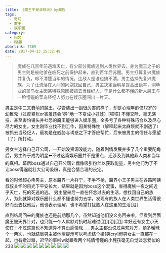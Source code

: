 ```yaml
---
title: 《魔王不是演技派》by湖砚
tags:
  - 奇幻
  - 魔王
  - 娱乐圈
category:
  - 扫文
  - Ⅰ强推
abbrlink: 7369
date: 2017-04-13 15:32:48
---
```

<meta name="referrer" content="no-referrer" />

> 魔族在几百年前遇难灭亡，有少部分魔族逃到人类世界去，身为魔王之子的男主则是被他爹在临死之前保护起来，直到百年后苏醒。男主打算复兴魔族并复仇，却不清楚当年的情况，连敌人是谁也搞不清。男主选择先复兴魔族，为了让流落在人间的同胞找回自己，男主决定当明星提高出镜率，刚毕业的菜鸟女主因某特殊原因被抓去当经纪人，于是什么都不懂的新人魔王与一脸懵逼的菜鸟经纪人努力在娱乐圈闯出一片天。
<!-- more -->

男主是中二又蠢萌的魔王，尽管装出一副很厉害的样子，却是心理年龄仅12岁的幼稚鬼（过度紧张or害羞还会“砰”地一下变成小娃娃）[喵喵]
不懂交际、毫无演技、甚至害怕镜头并社恐的魔王能够进入娱乐圈，全多亏了各种特殊巧合以及尽心尽力的女主。女主刚毕业找不到工作，因某特殊性（解释起来太麻烦就不剧透了）被抓去当经纪人，最初是在威胁与诱惑之下才答应帮忙，后来被男主的信任与愿望（？）所打动。

男女主选择自己开公司，一开始没资源没能力，随着剧情发展并多了几个重要配角后，男主终于成为明星⬅️不过这篇娱乐圈并不是重点，还涉及到其他非人类和当年的真相。幕后boss通过自己开公司让偶像吸引粉丝以获取能量，男主他们为了不让boss得逞就壮大公司吸粉，真是合情合理的设定。

看的时候超心疼男主，原本魔界一片祥宁，不争不抢，魔界小王子男主在各路阿姨叔叔关怀的目光下平安长大，结果就是因为boss这个混蛋，害得魔族一夜之间近乎灭亡，死的死逃的逃。
男主醒来后一直在怀念过去的生活，想找回自己的族人，为此就算对娱乐圈什么都不懂也努力去学，发现有的族人在人类世界生活得很好而没去找他后，他也表示理解，也不希望打扰族人在这里的生活[泪]

直到结局回来的魔族也还是前期那几个，虽然知道他们没义务回来啦，但看到后面魔王被天界针对，也只能一个人默默对抗时超难过[泪][泪][泪]
幸好还有女主小天使在！不过这篇也不知道算不算没感情戏……男女主都没说过喜欢对方，顶多暧昧个一两次，也就结局男主被他爹提示可以考虑结个婚[笑cry]但男女主一直都在一起，也有撒过糖，迟早的事啦w就跟看两个纯情懵懂的小屁孩毫无自觉谈恋爱似的233
![](https://wx2.sinaimg.cn/mw690/0069kFhhgy1fel8sxdgiej30qo1bf14b.jpg)
![](https://wx3.sinaimg.cn/mw690/0069kFhhgy1fel8thj9rkj30hs1cbgw0.jpg)
![](https://wx2.sinaimg.cn/mw690/0069kFhhgy1fel8syg602j30qo1bftk6.jpg)
![](https://wx3.sinaimg.cn/mw690/0069kFhhgy1fel8t19276j30qo1bfk3z.jpg)
![](https://wx1.sinaimg.cn/mw690/0069kFhhgy1fel8t31hwrj30qo1bfwr1.jpg)
![](https://wx3.sinaimg.cn/mw690/0069kFhhgy1fel8t5yjtij30qo1bfala.jpg)
![](https://wx2.sinaimg.cn/mw690/0069kFhhgy1fel8taahczj30qo1bfk3i.jpg)
![](https://wx2.sinaimg.cn/mw690/0069kFhhgy1fel8tc8tugj30qo1bfamc.jpg)
![](https://wx2.sinaimg.cn/mw690/0069kFhhgy1fel8tfjc9cj30qo1bfak8.jpg)
